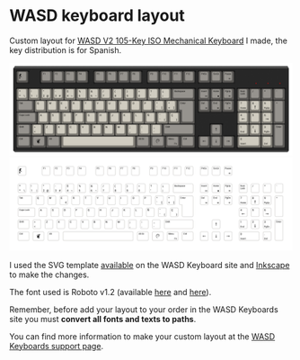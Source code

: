 WASD keyboard layout
====================

Custom layout for [WASD V2 105-Key ISO Mechanical Keyboard](http://www.wasdkeyboards.com/index.php/products/mechanical-keyboard/wasd-v2-105-key-iso-custom-mechanical-keyboard.html) I made, the key distribution is for Spanish.

![Layout preview](wasd-keyboard-layout-preview.png)
![Layout preview](wasd-keyboard-layout.png)

I used the SVG template [available](http://support.wasdkeyboards.com/customer/portal/articles/1380026-layout-template-files) on the WASD Keyboard site and [Inkscape](https://inkscape.org/) to make the changes.

The font used is Roboto v1.2 (available [here](https://developer.android.com/design/style/typography.html) and [here](http://www.google.com/fonts/specimen/Roboto)).

Remember, before add your layout to your order in the WASD Keyboards site you must **convert all fonts and texts to paths**.

You can find more information to make your custom layout at the [WASD Keyboards support page](http://support.wasdkeyboards.com/customer/portal/articles/1518370-creating-a-custom-layout).
